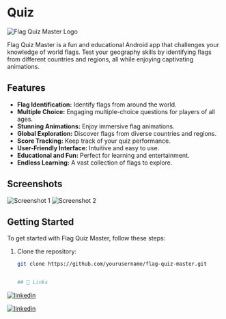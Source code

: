 # Quiz


![Flag Quiz Master Logo](app/src/main/res/mipmap-xxxhdpi/ic_launcher.png)

Flag Quiz Master is a fun and educational Android app that challenges your knowledge of world flags. Test your geography skills by identifying flags from different countries and regions, all while enjoying captivating animations.

## Features

- **Flag Identification:** Identify flags from around the world.
- **Multiple Choice:** Engaging multiple-choice questions for players of all ages.
- **Stunning Animations:** Enjoy immersive flag animations.
- **Global Exploration:** Discover flags from diverse countries and regions.
- **Score Tracking:** Keep track of your quiz performance.
- **User-Friendly Interface:** Intuitive and easy to use.
- **Educational and Fun:** Perfect for learning and entertainment.
- **Endless Learning:** A vast collection of flags to explore.

## Screenshots

![Screenshot 1](screenshots/screenshot1.png)
![Screenshot 2](screenshots/screenshot2.png)

## Getting Started

To get started with Flag Quiz Master, follow these steps:

1. Clone the repository:

   ```bash
   git clone https://github.com/yourusername/flag-quiz-master.git


   ## 🔗 Links

[![linkedin](https://img.shields.io/badge/linkedin-0A66C2?style=for-the-badge&logo=linkedin&logoColor=white)](https://www.linkedin.com/in/mohd-aakib-0546ab272/)

[![linkedin](https://img.shields.io/badge/instagram-bc2a8d?style=for-the-badge&logo=instagram&logoColor=white)](https://www.instagram.com/_aakib__21/)

